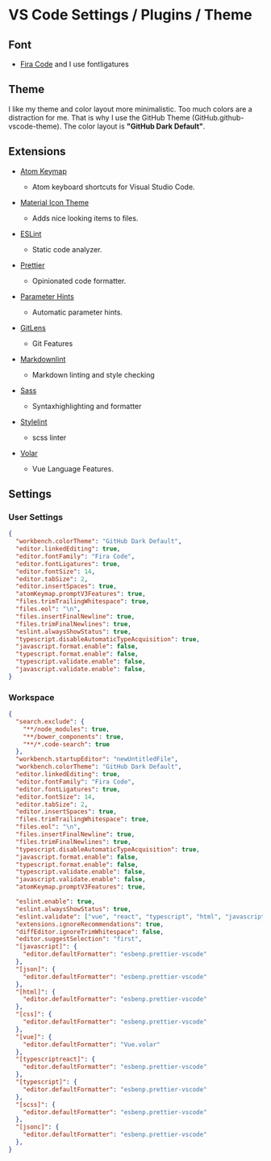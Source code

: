 # VS Code Settings / Plugins / Theme

## Font

- [Fira Code](https://fonts.google.com/specimen/Fira+Code) and I use fontligatures

## Theme

I like my theme and color layout more minimalistic. Too much colors are a distraction for me. That is why I use the GitHub Theme (GitHub.github-vscode-theme). The color layout is **"GitHub Dark Default"**.

## Extensions

- [Atom Keymap](https://marketplace.visualstudio.com/items?itemName=ms-vscode.atom-keybindings)

  - Atom keyboard shortcuts for Visual Studio Code.

- [Material Icon Theme](https://marketplace.visualstudio.com/items?itemName=PKief.material-icon-theme)

  - Adds nice looking items to files.

- [ESLint](https://marketplace.visualstudio.com/items?itemName=dbaeumer.vscode-eslint)

  - Static code analyzer.

- [Prettier](https://marketplace.visualstudio.com/items?itemName=esbenp.prettier-vscode)

  - Opinionated code formatter.

- [Parameter Hints](https://marketplace.visualstudio.com/items?itemName=DominicVonk.parameter-hints)

  - Automatic parameter hints.

- [GitLens](https://marketplace.visualstudio.com/items?itemName=eamodio.gitlens)

  - Git Features

- [Markdownlint](https://marketplace.visualstudio.com/items?itemName=DavidAnson.vscode-markdownlint)

  - Markdown linting and style checking

- [Sass](https://marketplace.visualstudio.com/items?itemName=Syler.sass-indented)

  - Syntaxhighlighting and formatter

- [Stylelint](https://marketplace.visualstudio.com/items?itemName=stylelint.vscode-stylelint)

  - scss linter

- [Volar](https://marketplace.visualstudio.com/items?itemName=vue.volar)

  - Vue Language Features.

## Settings

### User Settings

```json
{
  "workbench.colorTheme": "GitHub Dark Default",
  "editor.linkedEditing": true,
  "editor.fontFamily": "Fira Code",
  "editor.fontLigatures": true,
  "editor.fontSize": 14,
  "editor.tabSize": 2,
  "editor.insertSpaces": true,
  "atomKeymap.promptV3Features": true,
  "files.trimTrailingWhitespace": true,
  "files.eol": "\n",
  "files.insertFinalNewline": true,
  "files.trimFinalNewlines": true,
  "eslint.alwaysShowStatus": true,
  "typescript.disableAutomaticTypeAcquisition": true,
  "javascript.format.enable": false,
  "typescript.format.enable": false,
  "typescript.validate.enable": false,
  "javascript.validate.enable": false,
}
```

### Workspace

```json
{
  "search.exclude": {
    "**/node_modules": true,
    "**/bower_components": true,
    "**/*.code-search": true
  },
  "workbench.startupEditor": "newUntitledFile",
  "workbench.colorTheme": "GitHub Dark Default",
  "editor.linkedEditing": true,
  "editor.fontFamily": "Fira Code",
  "editor.fontLigatures": true,
  "editor.fontSize": 14,
  "editor.tabSize": 2,
  "editor.insertSpaces": true,
  "files.trimTrailingWhitespace": true,
  "files.eol": "\n",
  "files.insertFinalNewline": true,
  "files.trimFinalNewlines": true,
  "typescript.disableAutomaticTypeAcquisition": true,
  "javascript.format.enable": false,
  "typescript.format.enable": false,
  "typescript.validate.enable": false,
  "javascript.validate.enable": false,
  "atomKeymap.promptV3Features": true,

  "eslint.enable": true,
  "eslint.alwaysShowStatus": true,
  "eslint.validate": ["vue", "react", "typescript", "html", "javascript"],
  "extensions.ignoreRecommendations": true,
  "diffEditor.ignoreTrimWhitespace": false,
  "editor.suggestSelection": "first",
  "[javascript]": {
    "editor.defaultFormatter": "esbenp.prettier-vscode"
  },
  "[json]": {
    "editor.defaultFormatter": "esbenp.prettier-vscode"
  },
  "[html]": {
    "editor.defaultFormatter": "esbenp.prettier-vscode"
  },
  "[css]": {
    "editor.defaultFormatter": "esbenp.prettier-vscode"
  },
  "[vue]": {
    "editor.defaultFormatter": "Vue.volar"
  },
  "[typescriptreact]": {
    "editor.defaultFormatter": "esbenp.prettier-vscode"
  },
  "[typescript]": {
    "editor.defaultFormatter": "esbenp.prettier-vscode"
  },
  "[scss]": {
    "editor.defaultFormatter": "esbenp.prettier-vscode"
  },
  "[jsonc]": {
    "editor.defaultFormatter": "esbenp.prettier-vscode"
  },
}

```
